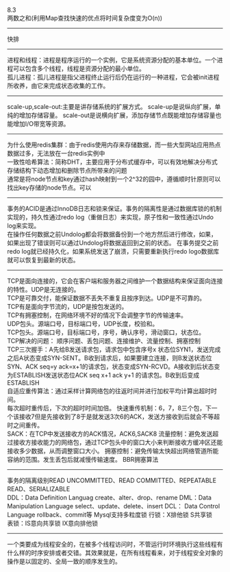 8.3  
两数之和(利用Map查找快速的优点将时间复杂度变为O(n))  
***
快排  
***
进程和线程：进程是程序运行的一个实例，它是系统资源分配的基本单位。一个进程可以包含多个线程，线程是资源分配的最小单位。  
孤儿进程：孤儿进程是指父进程终止运行后仍在运行的一种进程，它会被init进程所收养，由它来完成状态收集的工作。  
***
scale-up,scale-out:主要是讲存储系统的扩展方式。 scale-up是说纵向扩展，单纯的增加存储容量。 scale-out是说横向扩展，添加存储节点既能增加存储容量也能增加I/O带宽等资源。
***
为什么使用redis集群：由于redis使用内存来存储数据，而一些大型网站应用热点数据过多，无法放在一台redis实例中  
一致性哈希算法：简称DHT，主要应用于分布式缓存中，可以有效地解决分布式存储结构下动态增加和删除节点所带来的问题  
通常是将node节点和key通过hash映射到一个2^32的园中，遵循顺时针原则可以找出key存储的node节点。可以
***
事务的ACID是通过InnoDB日志和锁来保证。事务的隔离性是通过数据库锁的机制实现的，持久性通过redo log（重做日志）来实现，原子性和一致性通过Undo log来实现。  
在操作任何数据之前Undolog都会将数据备份到一个地方然后进行修改，如果，如果出现了错误则可以通过Undolog将数据返回到之前的状态。
在事务提交之前redo log就已经持久化，如果系统发送了崩溃，只需要重新执行redo logo数据库就可以恢复到最新的状态。  
***
TCP是面向连接的，它会在客户端和服务器之间维护一个数据结构来保证面向连接的特性。UDP是无连接的。  
TCP是可靠交付，能保证数据不丢失不重复且按序到达。UDP是不可靠的。  
TCP有是面向字节流的，UDP是按包发送的。  
TCP有拥塞控制，在网络环境不好的情况下会调整字节的传输速率。  
UDP包头。源端口号，目标端口号，UDP长度，校验和。  
TCP包头。源端口号，目标端口号，序号，确认序号，滑动窗口，状态位。  
TCP解决的问题： 顺序问题、丢包问题、连接维护、流量控制、拥塞控制  
TCP三次握手：A先给B发送请求包，请求包中包含序号x 状态位SYN1，发送完成之后A状态变成SYN-SENT。B收到请求后，如果要建立连接，则B发送状态位SYN、ACK seq=y ack=x+1的请求包，状态变成SYN-RCVD。A接收到后状态变为ESTABLISH发送状态位ACK seq x+1 ack y+1 的请求包。B收到后变成ESTABLISH  
自适应重传算法：通过采样计算网络包的往返时间并进行加权平均计算出超时时间。  
每次超时重传后，下次的超时时间加倍。
快速重传机制：6，7，8三个包，下一个该接收7但是先接收到了8于是就发送3次6的ACK，发送方接收到后就会不等超时之间重传。  
SACK：在TCP中发送接收方的ACK情况，ACK6,SACK8
流量控制：避免发送超过接收方接收能力的网络包，通过TCP包头中的窗口大小来判断接收方缓冲区还能接收多少数据，从而调整窗口大小。
拥塞控制：避免传输太快超出网络管道所能容纳的范围。发生丢包后就减慢传输速度。
BBR拥塞算法
***
事务的隔离级别READ UNCOMMITTED、READ COMMITTED、REPEATABLE READ、SERIALIZABLE  
DDL：Data Definition Languag create、alter、drop、rename
DML：Data Manipulation Language select、update、delete、insert
DCL： Data Control Language rollback、commit等 
Mysql支持多粒度锁 
行锁：X排他锁 S共享锁  
表锁：IS意向共享锁 IX意向排他锁  
***
一个类要成为线程安全的，在被多个线程访问时，不管运行时环境执行这些线程有什么样的时序安排或者交错。其效果就是，在所有线程看来，对于线程安全对象的操作是以固定的、全局一致的顺序发生的。